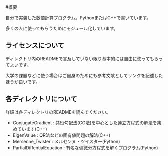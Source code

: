 #概要

自分で実装した数値計算プログラム。PythonまたはC++で書いています。

多くの人に使ってもらうためにモジュール化しています。

## ライセンスについて

ディレクトリ内のREADMEで言及していない限り基本的には自由に使ってもらってよいです。

大学の課題などに使う場合はご自身のためにも参考文献としてリンクを記述したほうが良いです。

## 各ディレクトリについて

詳細は各ディレクトリのREADMEを読んでください。

* ConjugateGradient : 共役勾配法(CG法)を中心とした連立方程式の解法を集めています(C++)
* EigenValue : QR法などの固有値問題の解法(C++)
* Mersenne_Twister : メルセンヌ・ツイスター(Python)
* PartialDiffentialEquation : 有名な偏微分方程式を解くプログラム(Python)


